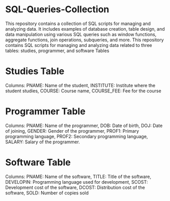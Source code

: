 # SQL-Queries-Collection
This repository contains a collection of SQL scripts for managing and analyzing data. It includes examples of database creation, table design, and data manipulation using various SQL queries such as window functions, aggregate functions, join operations, subqueries, and more.
This repository contains SQL scripts for managing and analyzing data related to three tables: studies, programmer, and software Tables
# Studies Table
Columns:
PNAME: Name of the student,
INSTITUTE: Institute where the student studies,
COURSE: Course name,
COURSE_FEE: Fee for the course

# Programmer Table
Columns:
PNAME: Name of the programmer,
DOB: Date of birth,
DOJ: Date of joining,
GENDER: Gender of the programmer,
PROF1: Primary programming language,
PROF2: Secondary programming language,
SALARY: Salary of the programmer.

# Software Table
Columns:
PNAME: Name of the software,
TITLE: Title of the software,
DEVELOPIN: Programming language used for development,
SCOST: Development cost of the software,
DCOST: Distribution cost of the software,
SOLD: Number of copies sold
